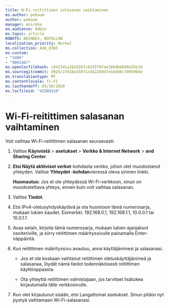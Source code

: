 ```yaml
---
title: W-Fi-reitittimen salasanan vaihtaminen
ms.author: pebaum
author: pebaum
manager: mnirkhe
ms.audience: Admin
ms.topic: article
ROBOTS: NOINDEX, NOFOLLOW
localization_priority: Normal
ms.collection: Adm_O365
ms.custom:
- "3486"
- "9001467"
ms.openlocfilehash: c0413d1a262d2b7c0245f0fae16b4b60d0a35e19
ms.sourcegitcommit: d925c1fd1be35071cd422b9d7e5ddd6c700590de
ms.translationtype: MT
ms.contentlocale: fi-FI
ms.lasthandoff: 03/10/2020
ms.locfileid: "42584510"
---
```

# <a name="change-your-wi-fi-router-password"></a>Wi-Fi-reitittimen salasanan vaihtaminen

Voit vaihtaa Wi-Fi-reitittimen salasanan seuraavasti:

1. Valitse **Käynnistä** > **asetukset** > **Verkko & Internet Network** > **and Sharing Center**.

2. **Etsi Näytä aktiiviset verkot**-kohdasta verkko, johon olet muodostanut yhteyden. Valitse **Yhteydet -kohdan**vieressä oleva sininen linkki.<br>

   **Huomautus:** Jos et ole yhteydessä Wi-Fi-verkkoon, sinun on muodostettava yhteys, ennen kuin voit vaihtaa salasanan.

3. Valitse **Tiedot**.

4. Etsi IPv4-oletusyhdyskäytävä ja ota huomioon tämä numerosarja, mukaan lukien kaudet. Esimerkki: 192.168.0.1, 192.168.1.1, 10.0.0.1 tai 10.0.1.1

5. Avaa selain, kirjoita tämä numerosarja, mukaan lukien ajanjaksot osoiteriville, ja siirry reitittimen määrityssivulle painamalla Enter-näppäintä.

6. Kun reitittimen määrityssivu avautuu, anna käyttäjänimesi ja salasanasi.<br>
   - Jos et ole koskaan vaihtanut reitittimen oletuskäyttäjänimeä ja salasanaa, löydät nämä tiedot todennäköisesti reitittimen käyttöoppaasta.

   - Ota yhteyttä reitittimen valmistajaan, jos tarvitset lisätukea kirjautumalla tälle verkkosivulle.

7. Kun olet kirjautunut sisään, etsi Langattomat asetukset. Sinun pitäisi nyt pystyä vaihtamaan Wi-Fi-salasanasi.
